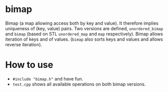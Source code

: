 # bimap
Bimap (a map allowing access both by key and value). It therefore implies uniqueness of (key, value) pairs.
Two versions are defined, `unordered_bimap` and `bimap` (based on STL `unordered_map` and `map` respectively).
Bimap allows iteration of keys and of values. (`bimap` also sorts keys and values and allows reverse iteration).

# How to use
* `#include "bimap.h"` and have fun.
* `test.cpp` shows all available operations on both bimap versions.

